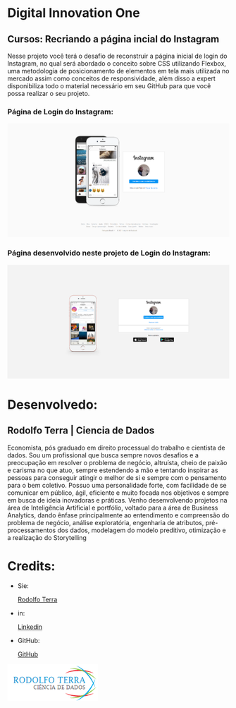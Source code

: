 # Digital Innovation One

## Cursos: Recriando a página incial do Instagram

Nesse projeto você terá o desafio de reconstruir a página inicial de login do Instagram, no qual será abordado o conceito sobre CSS utilizando Flexbox, uma metodologia de posicionamento de elementos em tela mais utilizada no mercado assim como conceitos de responsividade, além disso a expert disponibiliza todo o material necessário em seu GitHub para que você possa realizar o seu projeto.

### Página de Login do Instagram:

![Instagram](https://raw.githubusercontent.com/rodolffoterra/create_page_instagram/main/ims/page%20do%20Instagram.png)


### Página desenvolvido neste projeto de Login do Instagram:


![Instagram](https://raw.githubusercontent.com/rodolffoterra/create_page_instagram/main/ims/meu%20projeto.png)




# Desenvolvedo:

## Rodolfo Terra | Ciencia de Dados

Economista, pós graduado em direito processual do trabalho e cientista de dados. Sou um profissional que busca sempre novos desafios e a preocupação em resolver o problema de negócio, altruísta, cheio de paixão e carisma no que atuo, sempre estendendo a mão e tentando inspirar as pessoas para conseguir atingir o melhor de si e sempre com o pensamento para o bem coletivo. Possuo uma personalidade forte, com facilidade de se comunicar em público, ágil, eficiente e muito focada nos objetivos e sempre em busca de ideia inovadoras e práticas. Venho desenvolvendo projetos na área de Inteligência Artificial e  portfólio,  voltado para a área de Business Analytics, dando ênfase principalmente ao entendimento e compreensão do problema de negócio, análise exploratória, engenharia de atributos, pré-processamentos dos dados, modelagem do modelo preditivo, otimização e a realização do Storytelling


# Credits:

 * Sie:
	<p style="text-align: left;"><a href="http://www.rodolfoterra.com">Rodolfo Terra</a></p>

 * in:
	<p style="text-align: left;"><a href="https://www.linkedin.com/in/rodolffoterra/">Linkedin</a></p>
   
 * GitHub:
	<p style="text-align: left;"><a href="https://github.com/rodolffoterra">GitHub</a></p>

 ![Ciência de Dados](https://raw.githubusercontent.com/rodolffoterra/Project_KPIs/main/imagem/logo.png)
